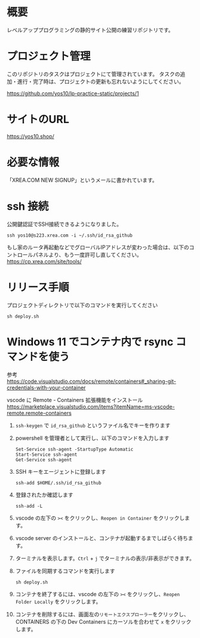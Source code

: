 # 概要
レベルアッププログラミングの静的サイト公開の練習リポジトリです。

# プロジェクト管理

このリポジトリのタスクはプロジェクトにて管理されています。
タスクの追加・進行・完了時は、プロジェクトの更新も忘れないようにしてください。

https://github.com/yos10/lp-practice-static/projects/1

# サイトのURL
https://yos10.shop/

# 必要な情報
「XREA.COM NEW SIGNUP」というメールに書かれています。

# ssh 接続
公開鍵認証でSSH接続できるようになりました。
```
ssh yos10@s223.xrea.com -i ~/.ssh/id_rsa_github
```
もし家のルータ再起動などでグローバルIPアドレスが変わった場合は、以下のコントロールパネルより、もう一度許可し直してください。
https://cp.xrea.com/site/tools/

# リリース手順

プロジェクトディレクトリで以下のコマンドを実行してください

```
sh deploy.sh
```

# Windows 11 でコンテナ内で rsync コマンドを使う

参考  
https://code.visualstudio.com/docs/remote/containers#_sharing-git-credentials-with-your-container

vscode に Remote - Containers 拡張機能をインストール  
https://marketplace.visualstudio.com/items?itemName=ms-vscode-remote.remote-containers

1. `ssh-keygen` で `id_rsa_github` というファイル名でキーを作ります

1. powershell を管理者として実行し、以下のコマンドを入力します
    ```
    Set-Service ssh-agent -StartupType Automatic
    Start-Service ssh-agent
    Get-Service ssh-agent
    ```

1. SSH キーをエージェントに登録します
    ```
    ssh-add $HOME/.ssh/id_rsa_github
    ```

1. 登録されたか確認します
    ```
    ssh-add -L
    ```

1. vscode の左下の `><` をクリックし、`Reopen in Container` をクリックします。

1. vscode server のインストールと、コンテナが起動するまでしばらく待ちます。

1. ターミナルを表示します。`Ctrl` + `j` でターミナルの表示/非表示ができます。

1. ファイルを同期するコマンドを実行します  
    ```
    sh deploy.sh
    ```

1. コンテナを終了するには、vscode の左下の `><` をクリックし、`Reopen Folder Locally` をクリックします。

1. コンテナを削除するには、画面左の`リモートエクスプローラー`をクリックし、CONTAINERS の下の Dev Containers にカーソルを合わせて `x` をクリックします。
